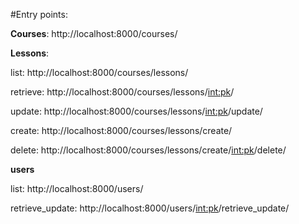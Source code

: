 #Entry points:

**Courses**:
http://localhost:8000/courses/

**Lessons**:

list: http://localhost:8000/courses/lessons/

retrieve: http://localhost:8000/courses/lessons/<int:pk>/

update: http://localhost:8000/courses/lessons/<int:pk>/update/

create: http://localhost:8000/courses/lessons/create/

delete: http://localhost:8000/courses/lessons/create/<int:pk>/delete/

**users**

list: http://localhost:8000/users/

retrieve_update: http://localhost:8000/users/<int:pk>/retrieve_update/
